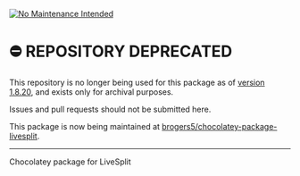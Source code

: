 [![No Maintenance Intended](http://unmaintained.tech/badge.svg)](http://unmaintained.tech/)

# ⛔️ REPOSITORY DEPRECATED

This repository is no longer being used for this package as of [version 1.8.20](https://community.chocolatey.org/packages/LiveSplit/1.8.20), and exists only for archival purposes.

Issues and pull requests should not be submitted here.

This package is now being maintained at [brogers5/chocolatey-package-livesplit](https://github.com/brogers5/chocolatey-package-livesplit).

---

Chocolatey package for LiveSplit
